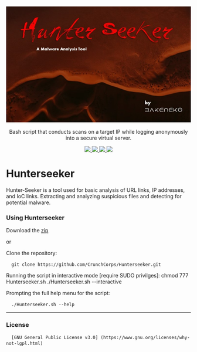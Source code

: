 <p align="center">
  <img src="https://github.com/CrunchCorps/Hunterseeker/blob/master/hunterseeker-logo.jpg">
  <p align="center">Bash script that conducts scans on a target IP while logging anonymously into a secure virtual server.</p>
  <p align="center">
  </a>
    <a href="https://github.com/CrunchCorps/RemoteController">
      <img src="https://img.shields.io/badge/Version-1.2.9-darkgreen">
        <img src="https://img.shields.io/badge/Release%20Date-October%202022-blue">
  <img src="https://shields.io/badge/Bash-100%25-066da5">
  <img src="https://shields.io/badge/Platform-Linux-darkred">
    </a>
  </p>
</p>

# Hunterseeker
Hunter-Seeker is a tool used for basic analysis of URL links, IP addresses, and IoC links. 
Extracting and analyzing suspicious files and detecting for potential malware.


### Using Hunterseeker ###
    
Download the [zip](../../master.zip)

  or

Clone the repository:

      git clone https://github.com/CrunchCorps/Hunterseeker.git

Running the script in interactive mode [require SUDO privilges]:
      chmod 777 Hunterseeker.sh
      ./Hunterseeker.sh --interactive

Prompting the full help menu for the script:

      ./Hunterseeker.sh --help
      
---
   
### License ###

      [GNU General Public License v3.0] (https://www.gnu.org/licenses/why-not-lgpl.html)
